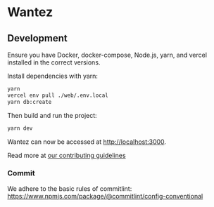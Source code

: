 # Wantez

## Development

Ensure you have Docker, docker-compose, Node.js, yarn, and vercel installed in the correct versions.

Install dependencies with yarn:

```sh
yarn
vercel env pull ./web/.env.local
yarn db:create
```

Then build and run the project:

```sh
yarn dev
```

Wantez can now be accessed at <http://localhost:3000>.

Read more at [our contributing guidelines](CONTRIBUTING.md)

### Commit

We adhere to the basic rules of commitlint: https://www.npmjs.com/package/@commitlint/config-conventional
